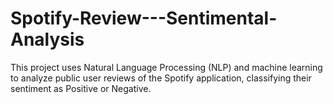 # Spotify-Review---Sentimental-Analysis
This project uses Natural Language Processing (NLP) and machine learning to analyze public user reviews of the Spotify application, classifying their sentiment as Positive or Negative.
